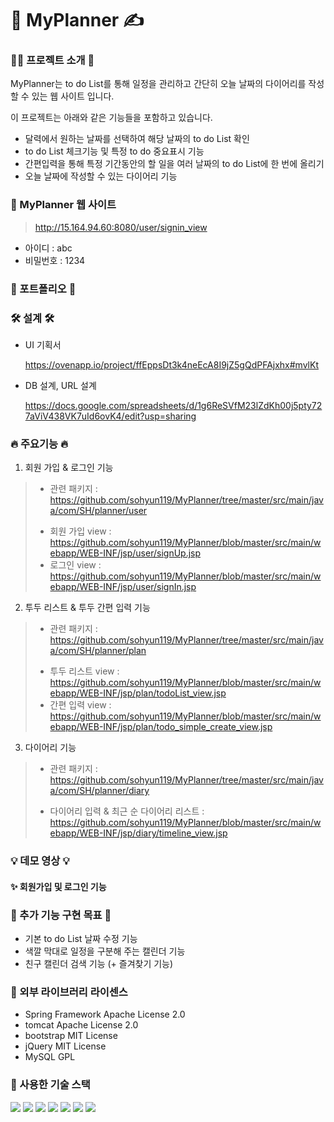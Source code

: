# 📆 MyPlanner ✍️

### 💁‍♀️ 프로젝트 소개 🎤 
MyPlanner는 to do List를 통해 일정을 관리하고 간단히 오늘 날짜의 다이어리를 작성할 수 있는 웹 사이트 입니다.

이 프로젝트는 아래와 같은 기능들을 포함하고 있습니다.
* 달력에서 원하는 날짜를 선택하여 해당 날짜의 to do List 확인
* to do List 체크기능 및 특정 to do 중요표시 기능
* 간편입력을 통해 특정 기간동안의 할 일을 여러 날짜의 to do List에 한 번에 올리기
* 오늘 날짜에 작성할 수 있는 다이어리 기능


### 🌈 MyPlanner 웹 사이트
> http://15.164.94.60:8080/user/signin_view
* 아이디 : abc 
* 비밀번호 : 1234



### 🌟 포트폴리오 🌟


### 🛠 설계 🛠
* UI 기획서

  https://ovenapp.io/project/ffEppsDt3k4neEcA8I9jZ5gQdPFAjxhx#mvlKt
* DB 설계, URL 설계
 
  https://docs.google.com/spreadsheets/d/1g6ReSVfM23lZdKh00j5pty727aViV438VK7uId6ovK4/edit?usp=sharing
  
  
###  🔥 주요기능 🔥
1. 회원 가입 & 로그인 기능
> - 관련 패키지 : https://github.com/sohyun119/MyPlanner/tree/master/src/main/java/com/SH/planner/user
> * 회원 가입 view : https://github.com/sohyun119/MyPlanner/blob/master/src/main/webapp/WEB-INF/jsp/user/signUp.jsp
> * 로그인 view : https://github.com/sohyun119/MyPlanner/blob/master/src/main/webapp/WEB-INF/jsp/user/signIn.jsp

2. 투두 리스트 & 투두 간편 입력 기능
> - 관련 패키지 : https://github.com/sohyun119/MyPlanner/tree/master/src/main/java/com/SH/planner/plan
> * 투두 리스트 view : https://github.com/sohyun119/MyPlanner/blob/master/src/main/webapp/WEB-INF/jsp/plan/todoList_view.jsp
> * 간편 입력 view : https://github.com/sohyun119/MyPlanner/blob/master/src/main/webapp/WEB-INF/jsp/plan/todo_simple_create_view.jsp

3. 다이어리 기능
> - 관련 패키지 : https://github.com/sohyun119/MyPlanner/tree/master/src/main/java/com/SH/planner/diary
> * 다이어리 입력 & 최근 순 다이어리 리스트 :
  https://github.com/sohyun119/MyPlanner/blob/master/src/main/webapp/WEB-INF/jsp/diary/timeline_view.jsp



### 💡 데모 영상 💡

#### ✨ 회원가입 및 로그인 기능



### 🌱 추가 기능 구현 목표 🌱
* 기본 to do List 날짜 수정 기능
* 색깔 막대로 일정을 구분해 주는 캘린더 기능 
* 친구 캘린더 검색 기능 (+ 즐겨찾기 기능)


### 🔎 외부 라이브러리 라이센스
* Spring Framework Apache License 2.0
* tomcat Apache License 2.0
* bootstrap MIT License
* jQuery MIT License
* MySQL GPL

### 📕 사용한 기술 스택
<div class="d-flex">
<img src="https://img.shields.io/badge/java-orange?style=flat-square&logo=java&logoColor=white"/>
<img src="https://img.shields.io/badge/Spring-6DB33F?style=flat-square&logo=Spring&logoColor=white"/>
<img src="https://img.shields.io/badge/jQuery-0769AD?style=flat-square&logo=jQuery&logoColor=white"/>
<img src="https://img.shields.io/badge/JavaScript-black?style=flat-square&logo=JavaScript&logoColor=F7DF1E"/>
<img src="https://img.shields.io/badge/HTML5-E34F26?style=flat-square&logo=HTML5&logoColor=white"/>
<img src="https://img.shields.io/badge/CSS3-1572B6?style=flat-square&logo=CSS3&logoColor=white"/>
<img src="https://img.shields.io/badge/MySQL-4479A1?style=flat-square&logo=MySQL&logoColor=white"/>
</div>
